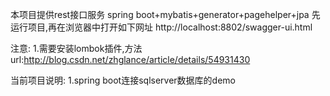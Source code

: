 本项目提供rest接口服务
spring boot+mybatis+generator+pagehelper+jpa
先运行项目,再在浏览器中打开如下网址
http://localhost:8802/swagger-ui.html


注意:
1.需要安装lombok插件,方法url:http://blog.csdn.net/zhglance/article/details/54931430


当前项目说明:
1.spring boot连接sqlserver数据库的demo

